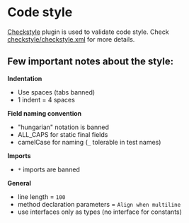 # Code style

[Checkstyle](http://checkstyle.sourceforge.net/) plugin is used to validate code style.
Check [checkstyle/checkstyle.xml](https://github.com/jenkinsci/plot-plugin/blob/master/checkstyle/checkstyle.xml) for more details.

## Few important notes about the style:
**Indentation**

- Use spaces (tabs banned)
- 1 indent = 4 spaces

**Field naming convention**

- "hungarian" notation is banned
- ALL_CAPS for static final fields
- camelCase for naming (`_` tolerable in test names)

**Imports**

- `*` imports are banned

**General**

- line length = `100`
- method declaration parameters = `Align when multiline`
- use interfaces only as types (no interface for constants)
